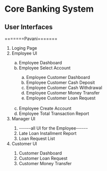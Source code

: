 # Core Banking System
<h2>User Interfaces</h2>
=======Pavani=======

<ol type="1">
  <li>Loging Page</li>
  <li>Employee UI</li>
    <ol type="a">
      <li>Employee Dashboard</li>
      <li>Employee Select Account</li>
      <ol type="a">
        <li>Employee Customer Dashboard</li>
        <li>Employee Customer Cash Deposit</li>
        <li>Employee Customer Cash Withdrawal</li>
        <li>Employee Customer Money Transfer</li>
        <li>Employee Customer Loan Request</li>
      </ol>
      </br>
      <li>Employee Create Account</li>
      <li>Employee Total Transaction Report</li>
    </ol>
  <li>Manager UI</li>
  <ol>
    <li>------all UI for the Employee------</li>
    <li>Late Loan Installment Report</li>
    <li>Loan Request List</li>
  </ol>
  <li>Customer UI</li>
  <ol>
    <li>Customer Dashboard</li>
    <li>Customer Loan Request</li>
    <li>Customer Money Transfer</li>
  </ol>
</ol>